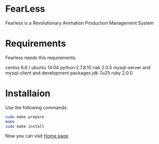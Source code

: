 FearLess
=======

Fearless is a Revolutionary Animation Production Management System


Requirements
===========
Fearless needs this requirements:

centos 6.6 / ubuntu 14.04
python 2.7.8.10	
riak 2.0.5
mysql-server and mysql-client and development packages
jdk 7u25
ruby 2.0.0


Installaion
===========

Use the following commands:

```bash
sudo make prepare
make
sudo make install
```

Now you can visit [Home page](http://127.0.0.1/app)
